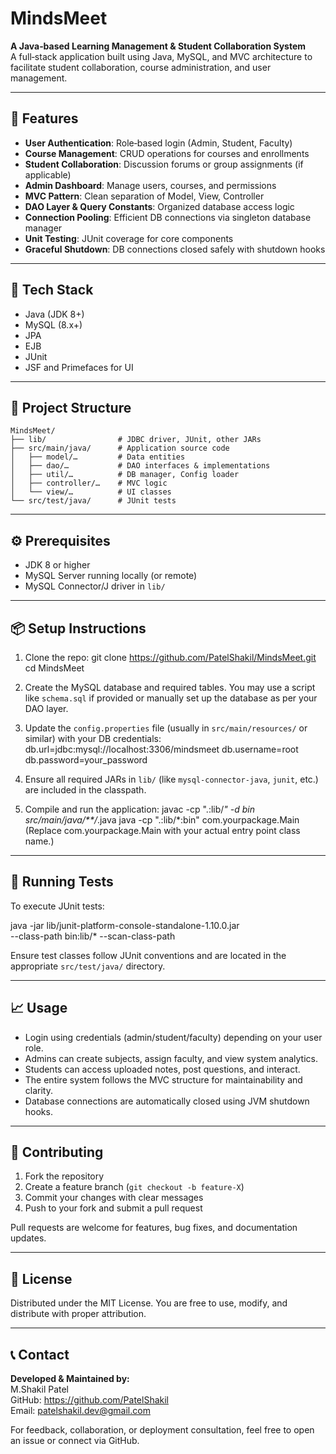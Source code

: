 
# MindsMeet

**A Java‑based Learning Management & Student Collaboration System**  
A full‑stack application built using Java, MySQL, and MVC architecture to facilitate student collaboration, course administration, and user management.

---

## 🚀 Features

- **User Authentication**: Role‑based login (Admin, Student, Faculty)
- **Course Management**: CRUD operations for courses and enrollments
- **Student Collaboration**: Discussion forums or group assignments (if applicable)
- **Admin Dashboard**: Manage users, courses, and permissions
- **MVC Pattern**: Clean separation of Model, View, Controller
- **DAO Layer & Query Constants**: Organized database access logic
- **Connection Pooling**: Efficient DB connections via singleton database manager
- **Unit Testing**: JUnit coverage for core components
- **Graceful Shutdown**: DB connections closed safely with shutdown hooks

---

## 🧩 Tech Stack

- Java (JDK 8+)
- MySQL (8.x+)
- JPA
- EJB
- JUnit
- JSF and Primefaces for UI

---

## 📁 Project Structure

```text
MindsMeet/
├── lib/                # JDBC driver, JUnit, other JARs
├── src/main/java/      # Application source code
│   ├── model/…         # Data entities
│   ├── dao/…           # DAO interfaces & implementations
│   ├── util/…          # DB manager, Config loader
│   ├── controller/…    # MVC logic
│   └── view/…          # UI classes
└── src/test/java/      # JUnit tests
```

---

## ⚙️ Prerequisites

- JDK 8 or higher
- MySQL Server running locally (or remote)
- MySQL Connector/J driver in `lib/`

---

## 📦 Setup Instructions

1. Clone the repo:
   git clone https://github.com/PatelShakil/MindsMeet.git
   cd MindsMeet

2. Create the MySQL database and required tables. You may use a script like `schema.sql` if provided or manually set up the database as per your DAO layer.

3. Update the `config.properties` file (usually in `src/main/resources/` or similar) with your DB credentials:
   db.url=jdbc:mysql://localhost:3306/mindsmeet
   db.username=root
   db.password=your_password

4. Ensure all required JARs in `lib/` (like `mysql-connector-java`, `junit`, etc.) are included in the classpath.

5. Compile and run the application:
   javac -cp ".:lib/*" -d bin src/main/java/**/*.java
   java -cp ".:lib/*:bin" com.yourpackage.Main
   (Replace com.yourpackage.Main with your actual entry point class name.)

---

## 🧪 Running Tests

To execute JUnit tests:

java -jar lib/junit-platform-console-standalone-1.10.0.jar \
  --class-path bin:lib/* --scan-class-path

Ensure test classes follow JUnit conventions and are located in the appropriate `src/test/java/` directory.

---

## 📈 Usage

- Login using credentials (admin/student/faculty) depending on your user role.
- Admins can create subjects, assign faculty, and view system analytics.
- Students can access uploaded notes, post questions, and interact.
- The entire system follows the MVC structure for maintainability and clarity.
- Database connections are automatically closed using JVM shutdown hooks.

---

## 🤝 Contributing

1. Fork the repository  
2. Create a feature branch (`git checkout -b feature‑X`)  
3. Commit your changes with clear messages  
4. Push to your fork and submit a pull request  

Pull requests are welcome for features, bug fixes, and documentation updates.

---

## 📄 License

Distributed under the MIT License. You are free to use, modify, and distribute with proper attribution.

---

## 📞 Contact

**Developed & Maintained by:**  
M.Shakil Patel  
GitHub: https://github.com/PatelShakil  
Email: patelshakil.dev@gmail.com  

For feedback, collaboration, or deployment consultation, feel free to open an issue or connect via GitHub.
